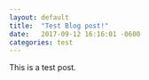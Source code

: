 ```yaml
---
layout: default
title:  "Test Blog post!"
date:   2017-09-12 16:16:01 -0600
categories: test
---
```


This is a test post.
